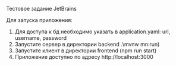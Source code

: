 Тестовое задание JetBrains

Для запуска приложения:<br>
1. Для доступа к бд необходимо указать в application.yaml: url, username, password 
2. Запустите сервер в директории backend .\mvnw mn:run)
3. Запустите клиент в директории frontend (npm run start)
4. Приложение доступно по адресу http://localhost:3000
